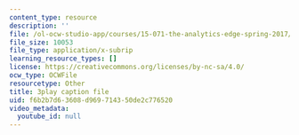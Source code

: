```yaml
---
content_type: resource
description: ''
file: /ol-ocw-studio-app/courses/15-071-the-analytics-edge-spring-2017/f6b2b7d63608d969714350de2c776520_gE1wRDQMR8E.srt
file_size: 10053
file_type: application/x-subrip
learning_resource_types: []
license: https://creativecommons.org/licenses/by-nc-sa/4.0/
ocw_type: OCWFile
resourcetype: Other
title: 3play caption file
uid: f6b2b7d6-3608-d969-7143-50de2c776520
video_metadata:
  youtube_id: null
---
```

